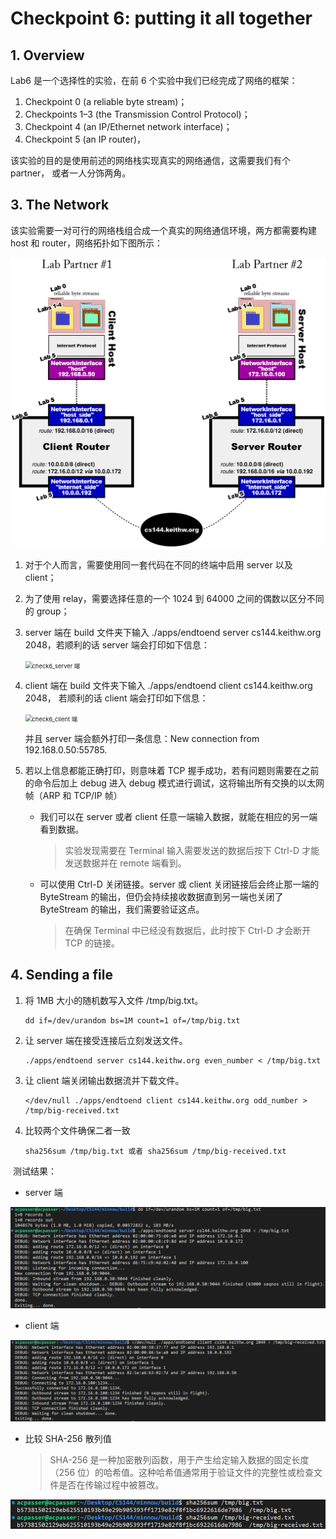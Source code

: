 # Checkpoint 6: putting it all together

## 1. Overview

Lab6 是一个选择性的实验，在前 6 个实验中我们已经完成了网络的框架：

1. Checkpoint 0 (a reliable byte stream)；
2. Checkpoints 1–3 (the Transmission Control Protocol)；
3. Checkpoint 4 (an IP/Ethernet network interface)；
4. Checkpoint 5 (an IP router)， 

该实验的目的是使用前述的网络栈实现真实的网络通信，这需要我们有个 partner， 或者一人分饰两角。

## 3. The Network

该实验需要一对可行的网络栈组合成一个真实的网络通信环境，两方都需要构建 host 和 router，网络拓扑如下图所示：

<img src="assets/The Network.png" alt="The Network" style="zoom:60%;" />

1. 对于个人而言，需要使用同一套代码在不同的终端中启用 server 以及 client；

2. 为了使用 relay，需要选择任意的一个 1024 到 64000 之间的偶数以区分不同的 group；

3. server 端在 build 文件夹下输入 ./apps/endtoend server cs144.keithw.org 2048，若顺利的话 server 端会打印如下信息：

   <img src="assets/check6_server 端.png" alt="check6_server 端" style="zoom:67%;" />

4. client 端在 build 文件夹下输入 ./apps/endtoend client cs144.keithw.org 2048， 若顺利的话 client 端会打印如下信息：

   <img src="assets/check6_client 端.png" alt="check6_client 端" style="zoom:67%;" />

   并且 server 端会额外打印一条信息：New connection from 192.168.0.50:55785.

5. 若以上信息都能正确打印，则意味着 TCP 握手成功，若有问题则需要在之前的命令后加上 debug 进入 debug 模式进行调试，这将输出所有交换的以太网帧（ARP 和 TCP/IP 帧）

   - 我们可以在 server 或者 client 任意一端输入数据，就能在相应的另一端看到数据。

     > 实验发现需要在 Terminal 输入需要发送的数据后按下 Ctrl-D 才能发送数据并在 remote 端看到。
     >

   - 可以使用 Ctrl-D 关闭链接。server 或 client 关闭链接后会终止那一端的 ByteStream 的输出，但仍会持续接收数据直到另一端也关闭了 ByteStream 的输出，我们需要验证这点。

     > 在确保 Terminal 中已经没有数据后，此时按下 Ctrl-D 才会断开 TCP 的链接。
     >

## 4. Sending a file

1. 将 1MB 大小的随机数写入文件 /tmp/big.txt。

   ```
   dd if=/dev/urandom bs=1M count=1 of=/tmp/big.txt
   ```

2. 让 server 端在接受连接后立刻发送文件。

   ```
   ./apps/endtoend server cs144.keithw.org even_number < /tmp/big.txt
   ```

3. 让 client 端关闭输出数据流并下载文件。

   ```
   </dev/null ./apps/endtoend client cs144.keithw.org odd_number > /tmp/big-received.txt
   ```

4. 比较两个文件确保二者一致

   ```
   sha256sum /tmp/big.txt 或者 sha256sum /tmp/big-received.txt
   ```

​	测试结果：

- server 端

<img src="assets/server_sending a file.png" alt="server_sending a file" style="zoom:60%;" />

- client 端

<img src="assets/client_sending a file.png" alt="client_sending a file" style="zoom:60%;" />

- 比较 SHA-256 散列值

  > SHA-256 是一种加密散列函数，用于产生给定输入数据的固定长度（256 位）的哈希值。这种哈希值通常用于验证文件的完整性或检查文件是否在传输过程中被篡改。

<img src="assets/SHA-256 哈希值对比.png" alt="SHA-256 哈希值对比" style="zoom:67%;" />